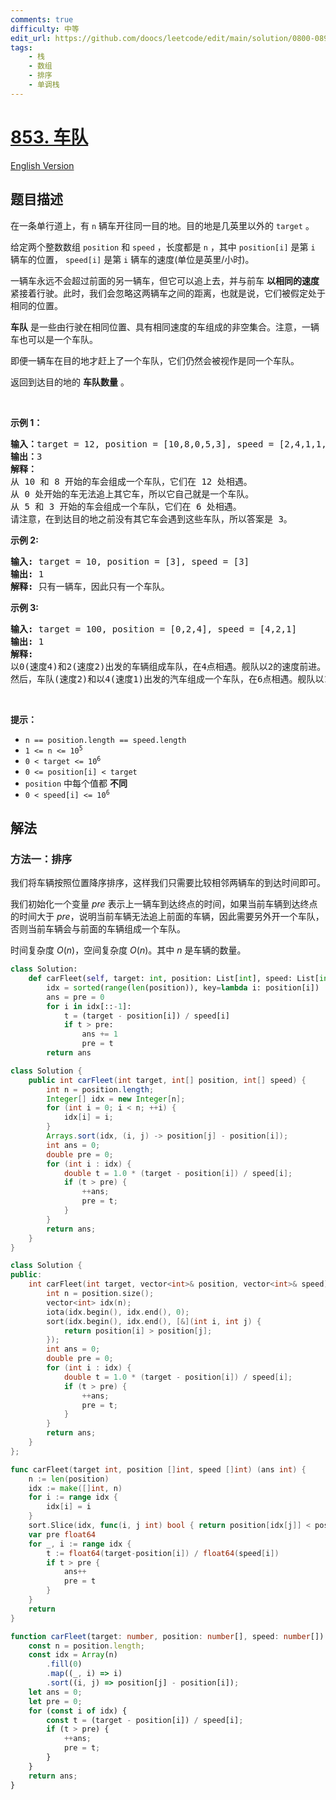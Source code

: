 ```yaml
---
comments: true
difficulty: 中等
edit_url: https://github.com/doocs/leetcode/edit/main/solution/0800-0899/0853.Car%20Fleet/README.md
tags:
    - 栈
    - 数组
    - 排序
    - 单调栈
---
```


<!-- problem:start -->

# [853. 车队](https://leetcode.cn/problems/car-fleet)

[English Version](/solution/0800-0899/0853.Car%20Fleet/README_EN.md)

## 题目描述

<!-- description:start -->

<p>在一条单行道上，有 <code>n</code> 辆车开往同一目的地。目的地是几英里以外的&nbsp;<code>target</code>&nbsp;。</p>

<p>给定两个整数数组&nbsp;<code>position</code>&nbsp;和&nbsp;<code>speed</code>&nbsp;，长度都是 <code>n</code> ，其中&nbsp;<code>position[i]</code>&nbsp;是第 <code>i</code> 辆车的位置，&nbsp;<code>speed[i]</code>&nbsp;是第 <code>i</code> 辆车的速度(单位是英里/小时)。</p>

<p>一辆车永远不会超过前面的另一辆车，但它可以追上去，并与前车 <strong>以相同的速度</strong> 紧接着行驶。此时，我们会忽略这两辆车之间的距离，也就是说，它们被假定处于相同的位置。</p>

<p><strong>车队</strong><em>&nbsp;</em>是一些由行驶在相同位置、具有相同速度的车组成的非空集合。注意，一辆车也可以是一个车队。</p>

<p>即便一辆车在目的地才赶上了一个车队，它们仍然会被视作是同一个车队。</p>

<p>返回到达目的地的 <strong>车队数量</strong> 。</p>

<p>&nbsp;</p>

<p><strong>示例 1：</strong></p>

<pre>
<strong>输入：</strong>target = 12, position = [10,8,0,5,3], speed = [2,4,1,1,3]
<strong>输出：</strong>3
<strong>解释：</strong>
从 10 和 8 开始的车会组成一个车队，它们在 12 处相遇。
从 0 处开始的车无法追上其它车，所以它自己就是一个车队。
从 5 和 3 开始的车会组成一个车队，它们在 6 处相遇。
请注意，在到达目的地之前没有其它车会遇到这些车队，所以答案是 3。
</pre>

<p><strong>示例 2:</strong></p>

<pre>
<strong>输入:</strong> target = 10, position = [3], speed = [3]
<strong>输出:</strong> 1
<strong>解释:</strong> 只有一辆车，因此只有一个车队。
</pre>

<p><strong>示例 3:</strong></p>

<pre>
<strong>输入:</strong> target = 100, position = [0,2,4], speed = [4,2,1]
<strong>输出:</strong> 1
<strong>解释:</strong>
以0(速度4)和2(速度2)出发的车辆组成车队，在4点相遇。舰队以2的速度前进。
然后，车队(速度2)和以4(速度1)出发的汽车组成一个车队，在6点相遇。舰队以1的速度前进，直到到达目标。</pre>

<p>&nbsp;</p>

<p><strong>提示：</strong></p>

<ul>
	<li><code>n == position.length == speed.length</code></li>
	<li><code>1 &lt;= n &lt;= 10<sup>5</sup></code></li>
	<li><code>0 &lt; target &lt;= 10<sup>6</sup></code></li>
	<li><code>0 &lt;= position[i] &lt; target</code></li>
	<li><code>position</code>&nbsp;中每个值都 <strong>不同</strong></li>
	<li><code>0 &lt; speed[i] &lt;= 10<sup>6</sup></code></li>
</ul>

<!-- description:end -->

## 解法

<!-- solution:start -->

### 方法一：排序

我们将车辆按照位置降序排序，这样我们只需要比较相邻两辆车的到达时间即可。

我们初始化一个变量 $pre$ 表示上一辆车到达终点的时间，如果当前车辆到达终点的时间大于 $pre$，说明当前车辆无法追上前面的车辆，因此需要另外开一个车队，否则当前车辆会与前面的车辆组成一个车队。

时间复杂度 $O(n)$，空间复杂度 $O(n)$。其中 $n$ 是车辆的数量。

<!-- tabs:start -->

```python
class Solution:
    def carFleet(self, target: int, position: List[int], speed: List[int]) -> int:
        idx = sorted(range(len(position)), key=lambda i: position[i])
        ans = pre = 0
        for i in idx[::-1]:
            t = (target - position[i]) / speed[i]
            if t > pre:
                ans += 1
                pre = t
        return ans
```

```java
class Solution {
    public int carFleet(int target, int[] position, int[] speed) {
        int n = position.length;
        Integer[] idx = new Integer[n];
        for (int i = 0; i < n; ++i) {
            idx[i] = i;
        }
        Arrays.sort(idx, (i, j) -> position[j] - position[i]);
        int ans = 0;
        double pre = 0;
        for (int i : idx) {
            double t = 1.0 * (target - position[i]) / speed[i];
            if (t > pre) {
                ++ans;
                pre = t;
            }
        }
        return ans;
    }
}
```

```cpp
class Solution {
public:
    int carFleet(int target, vector<int>& position, vector<int>& speed) {
        int n = position.size();
        vector<int> idx(n);
        iota(idx.begin(), idx.end(), 0);
        sort(idx.begin(), idx.end(), [&](int i, int j) {
            return position[i] > position[j];
        });
        int ans = 0;
        double pre = 0;
        for (int i : idx) {
            double t = 1.0 * (target - position[i]) / speed[i];
            if (t > pre) {
                ++ans;
                pre = t;
            }
        }
        return ans;
    }
};
```

```go
func carFleet(target int, position []int, speed []int) (ans int) {
	n := len(position)
	idx := make([]int, n)
	for i := range idx {
		idx[i] = i
	}
	sort.Slice(idx, func(i, j int) bool { return position[idx[j]] < position[idx[i]] })
	var pre float64
	for _, i := range idx {
		t := float64(target-position[i]) / float64(speed[i])
		if t > pre {
			ans++
			pre = t
		}
	}
	return
}
```

```ts
function carFleet(target: number, position: number[], speed: number[]): number {
    const n = position.length;
    const idx = Array(n)
        .fill(0)
        .map((_, i) => i)
        .sort((i, j) => position[j] - position[i]);
    let ans = 0;
    let pre = 0;
    for (const i of idx) {
        const t = (target - position[i]) / speed[i];
        if (t > pre) {
            ++ans;
            pre = t;
        }
    }
    return ans;
}
```

<!-- tabs:end -->

<!-- solution:end -->

<!-- problem:end -->
